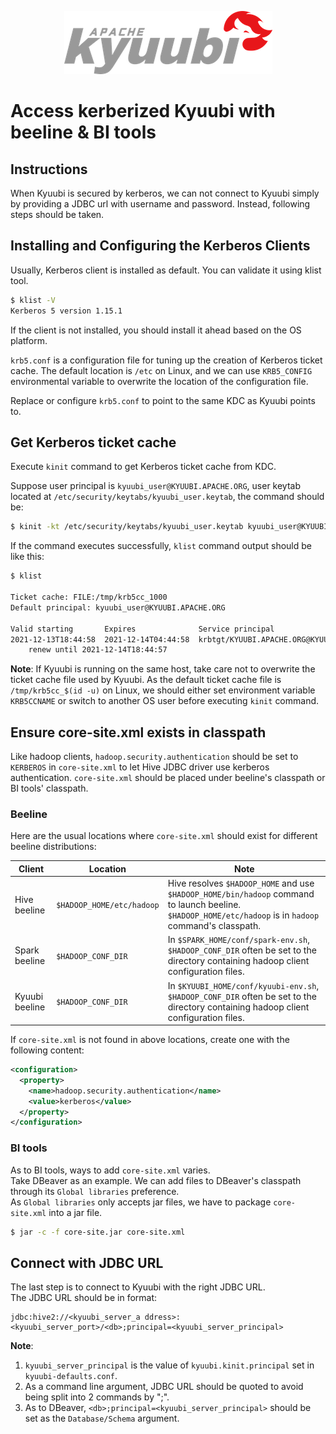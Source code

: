 <!--
 - Licensed to the Apache Software Foundation (ASF) under one or more
 - contributor license agreements.  See the NOTICE file distributed with
 - this work for additional information regarding copyright ownership.
 - The ASF licenses this file to You under the Apache License, Version 2.0
 - (the "License"); you may not use this file except in compliance with
 - the License.  You may obtain a copy of the License at
 -
 -   http://www.apache.org/licenses/LICENSE-2.0
 -
 - Unless required by applicable law or agreed to in writing, software
 - distributed under the License is distributed on an "AS IS" BASIS,
 - WITHOUT WARRANTIES OR CONDITIONS OF ANY KIND, either express or implied.
 - See the License for the specific language governing permissions and
 - limitations under the License.
 -->

<div align=center>

![](../imgs/kyuubi_logo.png)

</div>

# Access kerberized Kyuubi with beeline & BI tools

## Instructions
When Kyuubi is secured by kerberos, we can not connect to Kyuubi simply by providing a JDBC url 
with username and password.
Instead, following steps should be taken.

## Installing and Configuring the Kerberos Clients
Usually, Kerberos client is installed as default. You can validate it using klist tool.

```bash
$ klist -V
Kerberos 5 version 1.15.1
```

If the client is not installed, you should install it ahead based on the OS platform.

`krb5.conf` is a configuration file for tuning up the creation of Kerberos ticket cache.
The default location is `/etc` on Linux,
and we can use `KRB5_CONFIG` environmental variable to overwrite the location of the configuration file.

Replace or configure `krb5.conf` to point to the same KDC as Kyuubi points to.

## Get Kerberos ticket cache
Execute `kinit` command to get Kerberos ticket cache from KDC.

Suppose user principal is `kyuubi_user@KYUUBI.APACHE.ORG`, user keytab located at `/etc/security/keytabs/kyuubi_user.keytab`, 
the command should be:

```bash
$ kinit -kt /etc/security/keytabs/kyuubi_user.keytab kyuubi_user@KYUUBI.APACHE.ORG
```

If the command executes successfully, `klist` command output should be like this:

```bash
$ klist

Ticket cache: FILE:/tmp/krb5cc_1000
Default principal: kyuubi_user@KYUUBI.APACHE.ORG

Valid starting       Expires              Service principal
2021-12-13T18:44:58  2021-12-14T04:44:58  krbtgt/KYUUBI.APACHE.ORG@KYUUBI.APACHE.ORG
    renew until 2021-12-14T18:44:57
```

**Note**: 
If Kyuubi is running on the same host, take care not to overwrite the ticket cache file used by Kyuubi.
As the default ticket cache file is `/tmp/krb5cc_$(id -u)` on Linux, we should either set environment 
variable `KRB5CCNAME` or switch to another OS user before executing `kinit` command.

## Ensure core-site.xml exists in classpath
Like hadoop clients, `hadoop.security.authentication` should be set to `KERBEROS` in `core-site.xml` 
to let Hive JDBC driver use kerberos authentication. `core-site.xml` should be placed under beeline's 
classpath or BI tools' classpath.

### Beeline
Here are the usual locations where `core-site.xml` should exist for different beeline distributions:

Client | Location | Note
--- | --- | ---
Hive beeline | `$HADOOP_HOME/etc/hadoop` | Hive resolves `$HADOOP_HOME` and use `$HADOOP_HOME/bin/hadoop` command to launch beeline. `$HADOOP_HOME/etc/hadoop` is in `hadoop` command's classpath.
Spark beeline | `$HADOOP_CONF_DIR` | In `$SPARK_HOME/conf/spark-env.sh`, `$HADOOP_CONF_DIR` often be set to the directory containing hadoop client configuration files.
Kyuubi beeline | `$HADOOP_CONF_DIR` | In `$KYUUBI_HOME/conf/kyuubi-env.sh`, `$HADOOP_CONF_DIR` often be set to the directory containing hadoop client configuration files.

If `core-site.xml` is not found in above locations, create one with the following content:
```xml
<configuration>
  <property>
    <name>hadoop.security.authentication</name>
    <value>kerberos</value>
  </property>
</configuration>
```

### BI tools
As to BI tools, ways to add `core-site.xml` varies.  
Take DBeaver as an example. We can add files to DBeaver's classpath through its `Global libraries` preference.  
As `Global libraries` only accepts jar files, we have to package `core-site.xml` into a jar file.

```bash
$ jar -c -f core-site.jar core-site.xml
```

## Connect with JDBC URL
The last step is to connect to Kyuubi with the right JDBC URL.  
The JDBC URL should be in format: 

```
jdbc:hive2://<kyuubi_server_a ddress>:<kyuubi_server_port>/<db>;principal=<kyuubi_server_principal>
```

**Note**: 
1. `kyuubi_server_principal` is the value of `kyuubi.kinit.principal` set in `kyuubi-defaults.conf`.
2. As a command line argument, JDBC URL should be quoted to avoid being split into 2 commands by ";".
3. As to DBeaver, `<db>;principal=<kyuubi_server_principal>` should be set as the `Database/Schema` argument.


